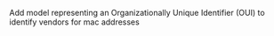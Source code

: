 Add model representing an Organizationally Unique Identifier (OUI) to identify vendors for mac addresses